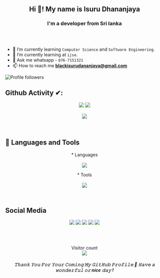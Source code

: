 <h1>
   <img src="">
</h1>

<h2 align="center">Hi 👋! My name is Isuru Dhananjaya </h2>
<h3 align="center"> I'm a developer from Sri lanka</h3>
<br/>
<br/>

- 🌱 I’m currently learning `Computer Science` and `Software Engineering`.
- 🌱 I’m currently learning at `ijse`.
- 💬 Ask me whatsapp - `076-7151321 `
- 📫 How to reach me **blackisurudananjaya@gmail.com** 

<p align="left">
<img alt="Profile followers" src="https://img.shields.io/github/followers/Dhananjaya1321">
</p>


###
## Github Activity ✔:
<div align="center">
 <img  src="https://github-readme-stats.vercel.app/api?username=Dhananjaya1321&show_icons=true&theme=tokyonight&line_height=27" />
  <img  src="https://github-readme-stats.vercel.app/api/top-langs/?username=Dhananjaya1321&theme=tokyonight" /> 
   <br/>
   <br/>
   <img  src="https://github-profile-trophy.vercel.app/?username=Dhananjaya1321&theme=tokyonight&no-frame=false&no-bg=true&margin-w=4" /> </a> 
</div>
<br/>
<br/>
 




## 🔗  Languages and Tools

<p align="center">
   * Languages <br><br>
  <a href="https://skillicons.dev">
    <img src="https://skillicons.dev/icons?i=html,js,css,java,mysql,nodejs,react" />
  </a>
</p>


<p align="center">
   * Tools <br><br>
  <a href="https://skillicons.dev">
    <img src="https://skillicons.dev/icons?i=git,powershell,figma,linux,idea,vscode" />
  </a>
</p>
<br/>

###

## Social Media
<p align="center">
  <a href="https://skillicons.dev">
   <a href="https://github.com/Dhananjaya1321"><img src="https://skillicons.dev/icons?i=github" /></a>
   <a href="www.linkedin.com/in/isuru-dhananjaya-9b5138247"> <img src="https://skillicons.dev/icons?i=linkedin" /></a>
   <a href="https://instagram.com/dhananjaya1321?igshid=ZDdkNTZiNTM="><img src="https://skillicons.dev/icons?i=instagram" /></a>
   <a href="https://github.com/Dhananjaya1321"><img src="https://skillicons.dev/icons?i=twitter" /></a>
   <a href="https://github.com/Dhananjaya1321"><img src="https://skillicons.dev/icons?i=stackoverflow" /></a>
 </a>
</p>
</p>

<br/>
<br/>

<p align="center"> 
  Visitor count<br>
  <img src="https://profile-counter.glitch.me/Dhananjaya1321/count.svg" />
</p>

<h5 align="center">
𝚃𝚑𝚊𝚗𝚔 𝚈𝚘𝚞 𝙵𝚘𝚛 𝚈𝚘𝚞𝚛 𝙲𝚘𝚖𝚒𝚗𝚐 𝙼𝚢 𝙶𝚒𝚝𝙷𝚞𝚋 𝙿𝚛𝚘𝚏𝚒𝚕𝚎 🤝
𝙷𝚊𝚟𝚎 𝚊 𝚠𝚘𝚗𝚍𝚎𝚛𝚏𝚞𝚕 𝚘𝚛 nice 𝚍𝚊𝚢 ! 

</h5>

